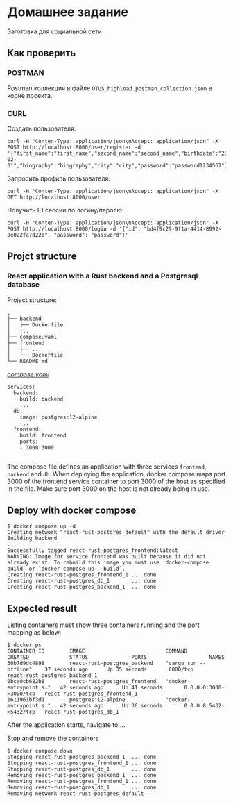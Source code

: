 # Домашнее задание
Заготовка для социальной сети

## Как проверить

### POSTMAN

Postman коллекция в файле `OTUS_highload.postman_collection.json` в корне проекта.

### CURL

Создать пользователя:

```
curl -H "Conten-Type: application/json\nAccept: application/json" -X POST http://localhost:8000/user/register -d '{"first_name":"first_name","second_name":"second_name","birthdate":"2017-02-01","biography":"biography","city":"city","password":"password1234567"}'
```

Запросить профиль пользователя:

```
curl -H "Conten-Type: application/json\nAccept: application/json" -X GET http://localhost:8000/user
```

Получить ID сессии по логину/паролю:

```
curl -H "Conten-Type: application/json\nAccept: application/json" -X POST http://localhost:8000/login -d '{"id": "bd4f9c29-9f1a-4414-8992-0e022fa7d22b", "password": "password"}'
```

## Projct structure

### React application with a Rust backend and a Postgresql database

Project structure:
```
.
├── backend
│   ├── Dockerfile
│   ...
├── compose.yaml
├── frontend
│   ├── ...
│   └── Dockerfile
└── README.md
```

[_compose.yaml_](compose.yaml)
```
services:
  backend:
    build: backend
    ...
  db:
    image: postgres:12-alpine
    ...
  frontend:
    build: frontend
    ports:
    - 3000:3000
    ...
```
The compose file defines an application with three services `frontend`, `backend` and `db`.
When deploying the application, docker compose maps port 3000 of the frontend service container to port 3000 of the host as specified in the file.
Make sure port 3000 on the host is not already being in use.

## Deploy with docker compose

```
$ docker compose up -d
Creating network "react-rust-postgres_default" with the default driver
Building backend
...
Successfully tagged react-rust-postgres_frontend:latest
WARNING: Image for service frontend was built because it did not already exist. To rebuild this image you must use `docker-compose build` or `docker-compose up --build`.
Creating react-rust-postgres_frontend_1 ... done
Creating react-rust-postgres_db_1       ... done
Creating react-rust-postgres_backend_1  ... done
```

## Expected result

Listing containers must show three containers running and the port mapping as below:
```
$ docker ps
CONTAINER ID        IMAGE                          COMMAND                  CREATED             STATUS              PORTS                    NAMES
30b7d9dc4898        react-rust-postgres_backend    "cargo run --offline"    37 seconds ago      Up 35 seconds       8000/tcp                 react-rust-postgres_backend_1
0bca0cb682b8        react-rust-postgres_frontend   "docker-entrypoint.s…"   42 seconds ago      Up 41 seconds       0.0.0.0:3000->3000/tcp   react-rust-postgres_frontend_1
1611961bf3d1        postgres:12-alpine             "docker-entrypoint.s…"   42 seconds ago      Up 36 seconds       0.0.0.0:5432->5432/tcp   react-rust-postgres_db_1
```

After the application starts, navigate to ...

Stop and remove the containers
```
$ docker compose down
Stopping react-rust-postgres_backend_1  ... done
Stopping react-rust-postgres_frontend_1 ... done
Stopping react-rust-postgres_db_1       ... done
Removing react-rust-postgres_backend_1  ... done
Removing react-rust-postgres_frontend_1 ... done
Removing react-rust-postgres_db_1       ... done
Removing network react-rust-postgres_default
```
